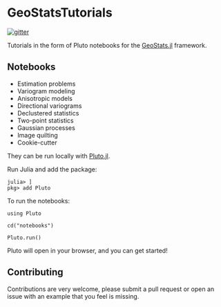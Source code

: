# GeoStatsTutorials

[![gitter](https://img.shields.io/badge/chat-on%20gitter-bc0067.svg)](https://gitter.im/JuliaEarth/GeoStats.jl)

Tutorials in the form of Pluto notebooks for the [GeoStats.jl](https://github.com/juliohm/GeoStats.jl) framework.

## Notebooks

- Estimation problems
- Variogram modeling
- Anisotropic models
- Directional variograms
- Declustered statistics
- Two-point statistics
- Gaussian processes
- Image quilting
- Cookie-cutter

They can be run locally with [Pluto.jl](https://github.com/fonsp/Pluto.jl).

Run Julia and add the package:

```
julia> ]
pkg> add Pluto
```

To run the notebooks:

```
using Pluto

cd("notebooks")

Pluto.run()
```

Pluto will open in your browser, and you can get started!

## Contributing

Contributions are very welcome, please submit a pull request or open an issue with an example that you feel is missing.
